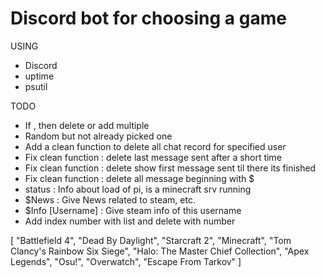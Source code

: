 # Discord bot for choosing a game

USING
- Discord
- uptime
- psutil

TODO
- If , then delete or add multiple
- Random but not already picked one
- Add a clean function to delete all chat record for specified user
- Fix clean function : delete last message sent after a short time
- Fix clean function : delete show first message sent til there its finished
- Fix clean function : delete all message beginning with $
- status : Info about load of pi, is a minecraft srv running
- $News : Give News related to steam, etc.
- $Info [Username] : Give steam info of this username
- Add index number with list and delete with number


[
    "Battlefield 4",
    "Dead By Daylight",
    "Starcraft 2",
    "Minecraft",
    "Tom Clancy's Rainbow Six Siege",
    "Halo: The Master Chief Collection",
    "Apex Legends",
    "Osu!",
    "Overwatch",
    "Escape From Tarkov"
]
